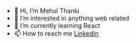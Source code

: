 - 👋 Hi, I’m Mehul Thanki
- 👀 I’m interested in anything web related
- 🌱 I’m currently learning React
- 📫 How to reach me [LinkedIn](https://www.linkedin.com/in/mehul-thanki/)

<!---
mthanki/mthanki is a ✨ special ✨ repository because its `README.md` (this file) appears on your GitHub profile.
You can click the Preview link to take a look at your changes.
--->
